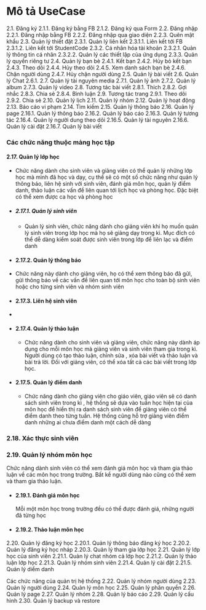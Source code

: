 # Mô tả UseCase

2.1. Đăng ký
2.1.1. Đăng ký bằng FB
2.1.2. Đăng ký qua Form
2.2. Đăng nhập
2.2.1. Đăng nhập bằng FB
2.2.2. Đăng nhập qua giao diện
2.2.3. Quên mật khẩu
2.3. Quản lý thiết đặt
2.3.1. Quản lý liên kết
2.3.1.1. Liên kết tới FB
2.3.1.2. Liên kết tới StudentCode
2.3.2. Cá nhân hóa tài khoản
2.3.2.1. Quản lý thông tin cá nhân
2.3.2.2. Quản lý các thiết lập của ứng dụng
2.3.3. Quản lý quyền riêng tư
2.4. Quản lý bạn bè
2.4.1. Kết bạn
2.4.2. Hủy bỏ kết bạn
2.4.3. Theo dõi
2.4.4. Hủy theo dõi
2.4.5. Xem danh sách bạn bè
2.4.6. Chặn người dùng
2.4.7. Hủy chặn người dùng
2.5. Quản lý bài viết
2.6. Quản lý Chat
2.6.1.
2.7. Quản lý tài nguyên media
2.7.1. Quản lý ảnh
2.7.2. Quản lý album
2.7.3. Quản lý video
2.8. Tương tác bài viết
2.8.1. Thích
2.8.2. Gợi nhắc
2.8.3. Chia sẻ
2.8.4. Bình luận
2.9. Tương tác trang
2.9.1. Theo dõi
2.9.2. Chia sẻ
2.10. Quản lý lịch
2.11. Quản lý nhóm
2.12. Quản lý hoạt động
2.13. Báo cáo vi phạm
2.14. Tìm kiếm
2.15. Quản lý thông báo
2.16. Quản lý page
2.16.1. Quản lý thông báo
2.16.2. Quản lý báo cáo
2.16.3. Quản lý tương tác
2.16.4. Quản lý người dung theo dõi
2.16.5. Quản lý tài nguyên
2.16.6. Quản lý cài đặt
2.16.7. Quản lý bài viết

### Các chức năng thuộc mảng học tập
#### 2.17. Quản lý lớp học
- Chức năng dành cho sinh viên và giảng viên có thể quản lý những lớp học mà mình đã học và dạy, cụ thể sẽ có một số chức năng như quản lý thông báo, liên hệ sinh với sinh viên, đánh giá môn học, quản lý điểm danh, thảo luận các vấn đề liên quan tới lịch học và phòng học. Đặc biệt có thể xem được ca học và phòng học

+ ##### 2.17.1. Quản lý sinh viên
  + Quản lý sinh viên, chức năng dành cho giảng viên khi họ muốn quản lý sinh viên trong lớp học mà họ sẽ giảng dạy trong kì. Mục đích có thể dễ dàng kiểm soát được sinh viên trong lớp để liên lạc và điểm danh

+ #### 2.17.2. Quản lý thông báo
 + Chức năng này dành cho giảng viên, họ có thể xem thông báo đã gửi, gửi thông báo về các vấn đề liên quan tới môn học cho toàn bộ sinh viên hoặc cho từng sinh viên và nhóm sinh viên

+ #### 2.17.3. Liên hệ sinh viên
 +

+ #### 2.17.4. Quản lý thảo luận
  + Chức năng dành cho sinh viên và giảng viên, chức năng này dành áp dụng cho mỗi môn học mà giảng viên và sinh viên tham gia trong kì. Người dùng có tạo thảo luận, chỉnh sửa , xóa bài viết và thảo luận và bài trả lời. Đối với giảng viên, có thể xóa tất cả các bài viết trong lớp học.
+ #### 2.17.5. Quản lý điểm danh
  + Chức năng dành cho giảng viên cho giáo viên, giáo viên sẽ có danh sách sinh viên trong kì , hệ thống sẽ dựa vào tuần học hiện tại của môn học để hiển thị ra danh sách sinh viên để giảng viên có thể điểm danh theo từng tuần. Hệ thống cũng hỗ trợ giảng viên điểm danh những ai chưa điểm danh một cách dễ dàng

### 2.18. Xác thực sinh viên

### 2.19. Quản lý nhóm môn học
  Chức năng dành sinh viên có thể xem đánh giá môn học và tham gia thảo luận về các môn học trong trường. Bất kề người dùng nào cũng có thể xem và tham gia thảo luận.
+ #### 2.19.1. Đánh giá môn học
  Mỗi một môn học trong trường đều có thể được đánh giá, những người đã từng học 
+ #### 2.19.2. Thảo luận môn học

2.20. Quản lý đăng ký học
2.20.1. Quản lý thông báo đăng ký học
2.20.2. Quản lý đăng ký học nháp
2.20.3. Quản lý tham gia lớp học
2.21. Quản lý lớp học của sinh viên
2.21.1. Quản lý chat nhóm cả lớp học
2.21.2. Quản lý thảo luận lớp học
2.21.3. Quản lý nhóm sinh viên
2.21.4. Quản lý cài đặt
2.21.5. Quản lý diểm danh

Các chức năng của quản trị hệ thống
2.22. Quản lý nhóm người dùng
2.23. Quản lý người dùng
2.24. Quản lý môn học
2.25. Quản lý phân quyền
2.26. Quản lý page
2.27. Quản lý nhóm
2.28. Quản lý báo cáo
2.29. Quản lý cấu hình
2.30. Quản lý backup và restore
